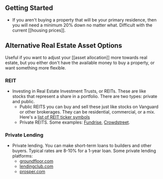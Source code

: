 ## Getting Started
- If you aren't buying a property that will be your primary residence, then you will need a minimum 20% down no matter what. Difficult with the current [[housing prices]].

## Alternative Real Estate Asset Options

Useful if you want to adjust your [[asset allocation]] more towards real estate, but you either don't have the available money to buy a property, or want something more flexible.

### REIT
- Investing in Real Estate Investment Trusts, or REITs. These are like stocks that represent a share in a portfolio. There are two types: private and public.
    - Public REITS you can buy and sell these just like stocks on Vanguard or other brokerages. They can be residential, commercial, or a mix. Here's a [list of REIT ticker symbols](https://www.reit.com/data-research/reit-indexes/reits-by-ticker-symbol)
    - Private REITS. Some examples: [Fundrise](https://fundrise.com/investments), [Crowdstreet](https://www.crowdstreet.com/). 

### Private Lending

- Private lending. You can make short-term loans to builders and other buyers. Typical rates are 8-10% for a 1-year loan. Some private lending platforms: 
    - [groundfloor.com](https://groundfloor.com)
    - [lendingclub.com](https://lendingclub.com)
    - [prosper.com](https://prosper.com)



